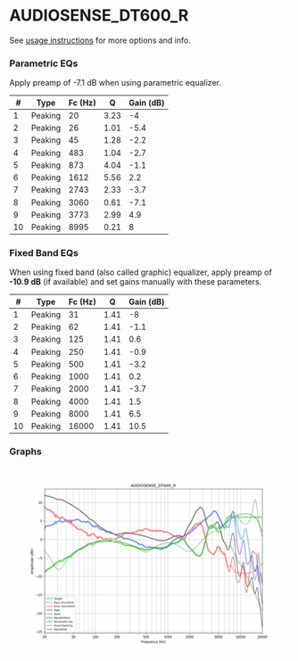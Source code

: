 # AUDIOSENSE_DT600_R
See [usage instructions](https://github.com/jaakkopasanen/AutoEq#usage) for more options and info.

### Parametric EQs
Apply preamp of -7.1 dB when using parametric equalizer.

|   # | Type    |   Fc (Hz) |    Q |   Gain (dB) |
|-----|---------|-----------|------|-------------|
|   1 | Peaking |        20 | 3.23 |        -4   |
|   2 | Peaking |        26 | 1.01 |        -5.4 |
|   3 | Peaking |        45 | 1.28 |        -2.2 |
|   4 | Peaking |       483 | 1.04 |        -2.7 |
|   5 | Peaking |       873 | 4.04 |        -1.1 |
|   6 | Peaking |      1612 | 5.56 |         2.2 |
|   7 | Peaking |      2743 | 2.33 |        -3.7 |
|   8 | Peaking |      3060 | 0.61 |        -7.1 |
|   9 | Peaking |      3773 | 2.99 |         4.9 |
|  10 | Peaking |      8995 | 0.21 |         8   |

### Fixed Band EQs
When using fixed band (also called graphic) equalizer, apply preamp of **-10.9 dB** (if available) and set gains manually with these parameters.

|   # | Type    |   Fc (Hz) |    Q |   Gain (dB) |
|-----|---------|-----------|------|-------------|
|   1 | Peaking |        31 | 1.41 |        -8   |
|   2 | Peaking |        62 | 1.41 |        -1.1 |
|   3 | Peaking |       125 | 1.41 |         0.6 |
|   4 | Peaking |       250 | 1.41 |        -0.9 |
|   5 | Peaking |       500 | 1.41 |        -3.2 |
|   6 | Peaking |      1000 | 1.41 |         0.2 |
|   7 | Peaking |      2000 | 1.41 |        -3.7 |
|   8 | Peaking |      4000 | 1.41 |         1.5 |
|   9 | Peaking |      8000 | 1.41 |         6.5 |
|  10 | Peaking |     16000 | 1.41 |        10.5 |

### Graphs
![](./AUDIOSENSE_DT600_R.png)

